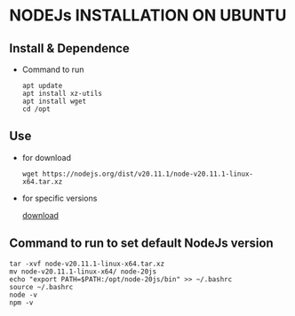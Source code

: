 NODEJs INSTALLATION ON UBUNTU
===

## Install & Dependence
- Command to run 
  ```
  apt update 
  apt install xz-utils
  apt install wget
  cd /opt
  
  ```

## Use
- for download 
  ```
  wget https://nodejs.org/dist/v20.11.1/node-v20.11.1-linux-x64.tar.xz
  ```
- for specific versions 

   [download](https://nodejs.org/dist/)
 
## Command to run to set default NodeJs version 
  ```
  tar -xvf node-v20.11.1-linux-x64.tar.xz 
  mv node-v20.11.1-linux-x64/ node-20js
  echo "export PATH=$PATH:/opt/node-20js/bin" >> ~/.bashrc 
  source ~/.bashrc 
  node -v
  npm -v
  
  ```
